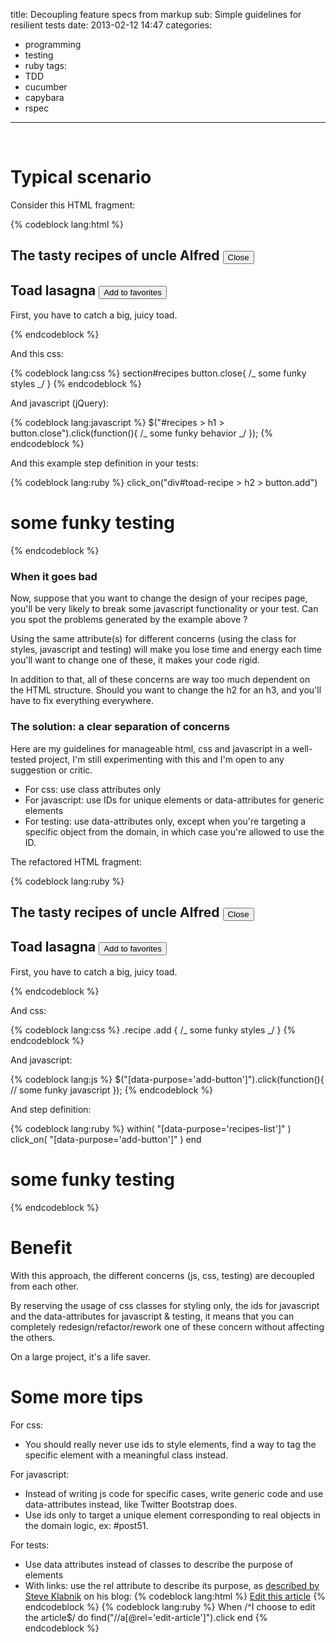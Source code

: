 title: Decoupling feature specs from markup
sub: Simple guidelines for resilient tests
date: 2013-02-12 14:47
categories:

- programming
- testing
- ruby
  tags:
- TDD
- cucumber
- capybara
- rspec

---

&nbsp;

<!--more -->

# Typical scenario

Consider this HTML fragment:

{% codeblock lang:html %}

<section id="recipes">
  <h1>The tasty recipes of uncle Alfred <button class="close">Close</button></h1>
  <div id="toad-recipe" class="recipe">
    <h2>Toad lasagna <button class="add">Add to favorites</button></h2>
    <p>First, you have to catch a big, juicy toad.</p>
  </div>
</section>
{% endcodeblock %}

And this css:

{% codeblock lang:css %}
section#recipes button.close{
/_ some funky styles _/
}
{% endcodeblock %}

And javascript (jQuery):

{% codeblock lang:javascript %}
$("#recipes > h1 > button.close").click(function(){
/_ some funky behavior _/
});
{% endcodeblock %}

And this example step definition in your tests:

{% codeblock lang:ruby %}
click_on("div#toad-recipe > h2 > button.add")

# some funky testing

{% endcodeblock %}

### When it goes bad

Now, suppose that you want to change the design of your recipes page, you'll be very likely to break some javascript functionality or your test. Can you spot the problems generated by the example above ?

Using the same attribute(s) for different concerns (using the class for styles, javascript and testing) will make you lose time and energy each time you'll want to change one of these, it makes your code rigid.

In addition to that, all of these concerns are way too much dependent on the HTML structure.
Should you want to change the h2 for an h3, and you'll have to fix everything everywhere.

### The solution: a clear separation of concerns

Here are my guidelines for manageable html, css and javascript in a well-tested project, I'm still experimenting with this and I'm open to any suggestion or critic.

- For css: use class attributes only
- For javascript: use IDs for unique elements or data-attributes for generic elements
- For testing: use data-attributes only, except when you're targeting a specific object from the domain, in which case you're allowed to use the ID.

The refactored HTML fragment:

{% codeblock lang:ruby %}

<section id="recipes" class="recipes" data-purpose="recipes-list">
  <h1>
    The tasty recipes of uncle Alfred
    <button class="close" data-purpose="close-button">Close</button>
  </h1>
  <div id="toad-recipe" class="recipe" data-purpose="entry">
    <h2>
      Toad lasagna
      <button class="add" data-purpose="add-button">Add to favorites</button>
    </h2>
    <p>First, you have to catch a big, juicy toad.</p>
  </div>
</section>
{% endcodeblock %}

And css:

{% codeblock lang:css %}
.recipe .add {
/_ some funky styles _/
}
{% endcodeblock %}

And javascript:

{% codeblock lang:js %}
$("[data-purpose='add-button']").click(function(){
// some funky javascript
});
{% endcodeblock %}

And step definition:

{% codeblock lang:ruby %}
within( "[data-purpose='recipes-list']" )
click_on( "[data-purpose='add-button']" )
end

# some funky testing

{% endcodeblock %}

# Benefit

With this approach, the different concerns (js, css, testing) are decoupled from each other.

By reserving the usage of css classes for styling only, the ids for javascript and the data-attributes for javascript & testing, it means that you can completely redesign/refactor/rework one of these concern without affecting the others.

On a large project, it's a life saver.

# Some more tips

For css:

- You should really never use ids to style elements, find a way to tag the specific element with a meaningful class instead.

For javascript:

- Instead of writing js code for specific cases, write generic code and use data-attributes instead, like Twitter Bootstrap does.
- Use ids only to target a unique element corresponding to real objects in the domain logic, ex: #post51.

For tests:

- Use data attributes instead of classes to describe the purpose of elements
- With links: use the rel attribute to describe its purpose, as [described by Steve Klabnik](http://blog.steveklabnik.com/posts/2011-12-20-write-better-cukes-with-the-rel-attribute#making_our_link__with_semantics_) on his blog:
  {% codeblock lang:html %}
  <a href="/articles/1/edit" rel="edit-article">Edit this article</a>
  {% endcodeblock %}
  {% codeblock lang:ruby %}
  When /^I choose to edit the article$/ do
  find("//a[@rel='edit-article']").click
  end
  {% endcodeblock %}
